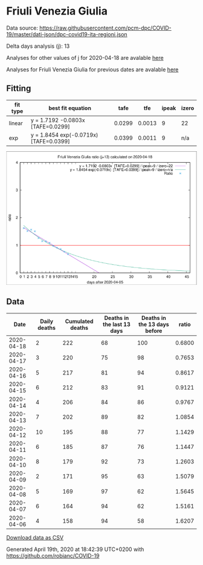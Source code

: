 # Friuli Venezia Giulia

Data source: https://raw.githubusercontent.com/pcm-dpc/COVID-19/master/dati-json/dpc-covid19-ita-regioni.json

Delta days analysis (j): 13

Analyses for other values of j for 2020-04-18 are avalable [here](../2020-04-18/README.md)

Analyses for Friuli Venezia Giulia for previous dates are avalable [here](../README.md)

## Fitting 
|fit type|best fit equation|tafe|tfe|ipeak|izero|
|-------|-----|--------|------|---|---|
|linear|y = 1.7192 -0.0803x  [TAFE=0.0299]|0.0299|0.0013|9|22|
|exp|y = 1.8454 exp(-0.0719x)  [TAFE=0.0399]|0.0399|0.0011|9|n/a|

![Plot](COVID-19_friuli_venezia_giulia_j13_2020-04-18.png)

## Data
|Date|Daily deaths|Cumulated deaths|Deaths in the last 13 days|Deaths in the 13 days before|ratio|
|----|----------|-----------|-------|--------------------|-----|
|2020-04-18|2|222|68|100|0.6800|
|2020-04-17|3|220|75|98|0.7653|
|2020-04-16|5|217|81|94|0.8617|
|2020-04-15|6|212|83|91|0.9121|
|2020-04-14|4|206|84|86|0.9767|
|2020-04-13|7|202|89|82|1.0854|
|2020-04-12|10|195|88|77|1.1429|
|2020-04-11|6|185|87|76|1.1447|
|2020-04-10|8|179|92|73|1.2603|
|2020-04-09|2|171|95|63|1.5079|
|2020-04-08|5|169|97|62|1.5645|
|2020-04-07|6|164|94|62|1.5161|
|2020-04-06|4|158|94|58|1.6207|

[Download data as CSV](COVID-19_friuli_venezia_giulia_j13_2020-04-18.csv)

Generated April 19th, 2020 at 18:42:39 UTC+0200 with https://github.com/robianc/COVID-19
